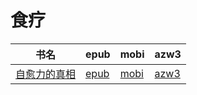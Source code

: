 # 食疗

| 书名 | epub | mobi | azw3 |
| --- | --- | --- | --- |
| [自愈力的真相](http://ct.dalanmei.com/f/31084289-571806345-443200) | [epub](http://ct.dalanmei.com/f/31084289-571806345-443200) | [mobi](http://ct.dalanmei.com/f/31084289-571538098-261c48) | [azw3](http://ct.dalanmei.com/f/31084289-572195897-717f27) |
